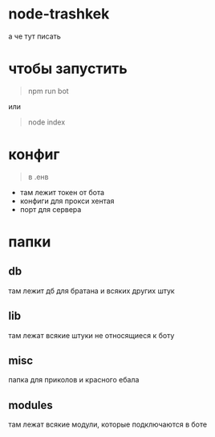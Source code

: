 # node-trashkek
а че тут писать

# чтобы запустить
> npm run bot

или

> node index

# конфиг 
> в .енв

- там лежит токен от бота
- конфиги для прокси хентая
- порт для сервера

# папки
## db
там лежит дб для братана и всяких других штук

## lib
там лежат всякие штуки не относящиеся к боту

## misc
папка для приколов и красного ебала

## modules
там лежат всякие модули, которые подключаются в боте